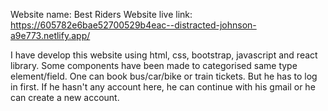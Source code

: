 Website name: Best Riders
Website live link: https://605782e6bae52700529b4eac--distracted-johnson-a9e773.netlify.app/

I have develop this website using html, css, bootstrap, javascript and react library. Some components have been made to categorised same type element/field. 
One can book bus/car/bike or train tickets. But he has to log in first. If he hasn't any account here, he can continue with his gmail or he can create a new account.
